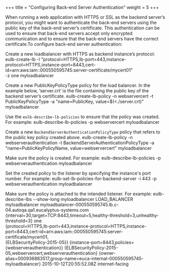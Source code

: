 +++
title = "Configuring Back-end Server Authentication"
weight = 5
+++

When running a web application with HTTPS or SSL as the backend server’s protocol, you might want to authenticate the back-end servers using the public key of the back-end server’s certificate. This authentication can be used to ensure that back-end servers accept only encrypted communication and to ensure that the back-end servers have the correct certificate.To configure back-end server authentication: 

Create a new loadbalancer with HTTPS as backend instance’s protocol: 
    eulb-create-lb -l "protocol=HTTPS,lb-port=443,instance-protocol=HTTPS,instance-port=8443,cert-id=arn:aws:iam::000550595745:server-certificate/mycert01"\
                            -z one myloadbalancer

Create a new PublicKeyPolicyType policy for the load balancer. In the example below, ‘server.crt’ is the file containing the public key of the backend server’s certificate. 
    eulb-create-lb-policy -n webservercert -t PublicKeyPolicyType -a "name=PublicKey, value=$(<./server.crt)" myloadbalancer

Use the `eulb-describe-lb-policies` to ensure that the policy was created. For example: 
    eulb-describe-lb-policies -p webservercert myloadbalancer

Create a new `BackendServerAuthenticationPolicyType` policy that refers to the public key policy created above. 
    eulb-create-lb-policy -n webserverauthentication -t BackendServerAuthenticationPolicyType -a "name=PublicKeyPolicyName, value=webservercert" myloadbalancer

Make sure the policy is created. For example: 
    eulb-describe-lb-policies -p webserverauthentication myloadbalancer

Set the created policy to the listener by specifying the instance's port number. For example: 
    eulb-set-lb-policies-for-backend-server -i 443 -p webserverauthentication myloadbalancer

Make sure the policy is attached to the intended listener. For example: 
    eulb-describe-lbs --show-long myloadbalancer
    LOAD_BALANCER myloadbalancer
    myloadbalancer-000550595745.lb.c-04.autoqa.qa1.eucalyptus-systems.com
    {interval=30,target=TCP:8443,timeout=5,healthy-threshold=3,unhealthy-threshold=3} one \
    {protocol=HTTPS,lb-port=443,instance-protocol=HTTPS,instance-port=8443,cert-id=arn:aws:iam::000550595745:server-certificate/mycert01,\
    {ELBSecurityPolicy-2015-05}}
    {instance-port=8443,policies={webserverauthentication}}
    {ELBSecurityPolicy-2015-05,webservercert,webserverauthentication}
    {owner-alias=000936883517,group-name=euca-internal-000550595745-myloadbalancer}
    2015-10-12T20:55:52.08Z
    internet-facing

